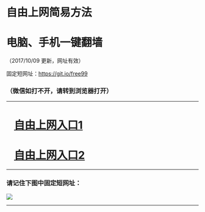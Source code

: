 ﻿# 自由上网简易方法

# 电脑、手机一键翻墙

（2017/10/09 更新，网址有效）

固定短网址：https://git.io/free99

### （微信如打不开，请转到浏览器打开）


***





# &nbsp;&nbsp; <a href="http://ft1379121702.fwq-tz-1001.info/fwqtz01.html?t=10090016193 " target="_blank">自由上网入口1</a>
# &nbsp;&nbsp; <a href="http://ft1987421741.fwq-tz-1002.info/fwqtz02.html?t=100900121219 " target="_blank">自由上网入口2</a>
***

### 请记住下图中固定短网址：

<img src="https://s3-us-west-2.amazonaws.com/fwq-1001/yjfq-20170905okok.png" /> 


***

